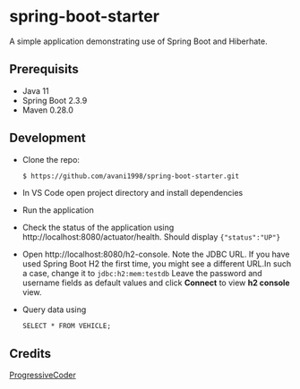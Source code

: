 # spring-boot-starter
A simple application demonstrating use of Spring Boot and Hiberhate. 

## Prerequisits 
- Java 11
- Spring Boot 2.3.9
- Maven 0.28.0

## Development
- Clone the repo:
  ```bash
  $ https://github.com/avani1998/spring-boot-starter.git 
  ```
- In VS Code open project directory and install dependencies

- Run the application

- Check the status of the application using http://localhost:8080/actuator/health. Should display ```{"status":"UP"}```

- Open http://localhost:8080/h2-console. Note the JDBC URL. If you have used Spring Boot H2 the first time, you might see a different URL.In such a case, change it to ```jdbc:h2:mem:testdb``` Leave the password and username fields as default values and click **Connect** to view **h2 console** view.

- Query data using 
  ```mysql
  SELECT * FROM VEHICLE;
  ```

## Credits
[ProgressiveCoder](http://progressivecoder.com/the-anatomy-of-a-spring-boot-application/)
